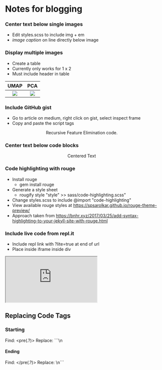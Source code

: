 # Notes for blogging

### Center text below single images
- Edit styles.scss to include img + em
- *image caption* on line directly below image

### Display multiple images
- Create a table
- Currently only works for 1 x 2
- Must include header in table


UMAP | PCA
:---:|:---:
![](https://cdn-images-1.medium.com/max/1200/1*F4F_vnQXiB5RjGNZUOWwug.png) |  ![](https://cdn-images-1.medium.com/max/1200/1*pkQg_N4T-ersZ86ePFt20g.png)


### Include GitHub gist
- Go to article on medium, right click on gist, select inspect frame
- Copy and paste the script tags

<script src="https://gist.github.com/WillKoehrsen/27d12fba73d729cd3c50b20442925087.js" charset="utf-8">
</script>
<center>Recursive Feature Elimination code.</center>

### Center text below code blocks
<center>Centered Text</center>

### Code highlighting with rouge
- Install rouge
	* gem install rouge
- Generate a style sheet
	* rougify style "style" >> sass/code-highlighting.scss"
- Change styles.scss to include @import "code-highlighting"
- View available rouge styles at https://spsarolkar.github.io/rouge-theme-preview/
- Approach taken from https://bnhr.xyz/2017/03/25/add-syntax-highlighting-to-your-jekyll-site-with-rouge.html

### Include live code from repl.it
- Include repl link with ?lite=true at end of url
- Place inside iframe inside div

<div class="code-container">
    <iframe src="https://repl.it/@WillKoehrsen/basicpython?lite=true">
    </iframe>
</div>

## Replacing Code Tags

### Starting
Find: <pre(.?)>
Replace: ```\n

#### Ending

Find: </pre(.?)>
Replace: \n```